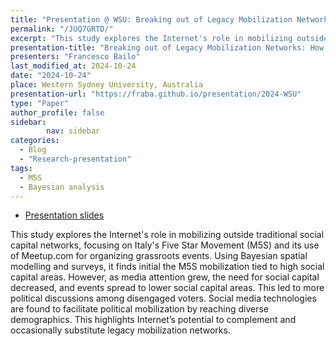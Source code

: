 ```yaml
---
title: "Presentation @ WSU: Breaking out of Legacy Mobilization Networks"
permalink: "/JUQ7GRTD/"
excerpt: "This study explores the Internet's role in mobilizing outside traditional social capital networks, focusing on Italy's Five Star Movement (M5S) and its use of Meetup.com for organizing grassroots events. Using Bayesian spatial modelling and surveys, it finds initial the M5S mobilization tied to high social capital areas. However, as media attention grew, the need for social capital decreased, and events spread to lower social capital areas. This led to more political discussions among disengaged voters. Social media technologies are found to facilitate political mobilization by reaching diverse demographics. This highlights Internet’s potential to complement and occasionally substitute legacy mobilization networks."
presentation-title: "Breaking out of Legacy Mobilization Networks: How the Internet Reaches and Activates the Politically Disengaged"
presenters: "Francesco Bailo"
last_modified_at: 2024-10-24
date: "2024-10-24"
place: Western Sydney University, Australia
presentation-url: "https://fraba.github.io/presentation/2024-WSU"
type: "Paper"
author_profile: false
sidebar:
        nav: sidebar
categories:
  - Blog
  - "Research-presentation"
tags:
  - M5S
  - Bayesian analysis
---
```


* [Presentation slides](https://fraba.github.io/presentation/2024-WSU) 

This study explores the Internet's role in mobilizing outside traditional social capital networks, focusing on Italy's Five Star Movement (M5S) and its use of Meetup.com for organizing grassroots events. Using Bayesian spatial modelling and surveys, it finds initial the M5S mobilization tied to high social capital areas. However, as media attention grew, the need for social capital decreased, and events spread to lower social capital areas. This led to more political discussions among disengaged voters. Social media technologies are found to facilitate political mobilization by reaching diverse demographics. This highlights Internet’s potential to complement and occasionally substitute legacy mobilization networks.
